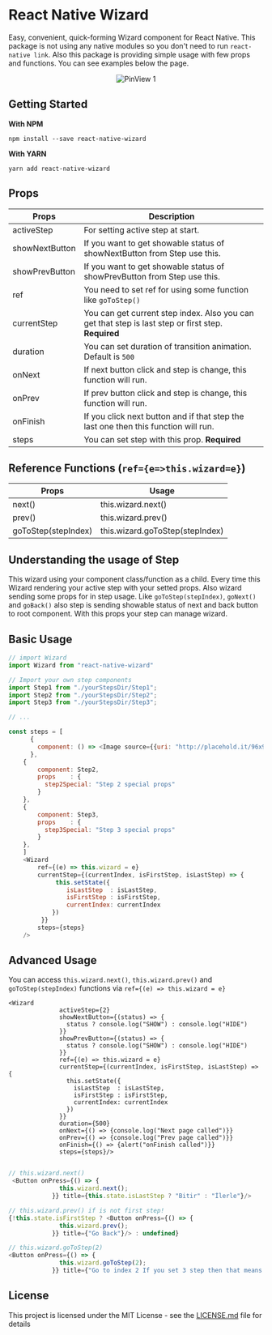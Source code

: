 # React Native Wizard
 
Easy, convenient, quick-forming Wizard component for React Native. This package is not using any native modules so you don't need to run `react-native link`. Also this package is providing simple usage with few props and functions. You can see examples below the page.


<p align='center'><img src='https://taluttasgiran.com.tr/assets/reactNativeWizardExample.gif' alt='PinView 1'></p>


## Getting Started

**With NPM**

```
npm install --save react-native-wizard
```

**With YARN**

```
yarn add react-native-wizard
```

## Props

| Props                 |Description|
|-----------------------|-----------------------|
|activeStep             |For setting active step at start.|
|showNextButton         |If you want to get showable status of showNextButton from Step use this.
|showPrevButton         |If you want to get showable status of showPrevButton from Step use this.|
|ref                    |You need to set ref for using some function like `goToStep()`|    
|currentStep            |You can get current step index. Also you can get that step is last step or first step. **Required**|
|duration               |You can set duration of transition animation. Default is `500` |
|onNext                 |If next button click and step is change, this function will run.|
|onPrev                 |If prev button click and step is change, this function will run.|
|onFinish               |If you click next button and if that step the last one then this function will run.|
|steps                  |You can set step with this prop. **Required**|

## Reference Functions (`ref={e=>this.wizard=e}`)

| Props                 |Usage                  |
|-----------------------|-----------------------|
|next()                 |this.wizard.next() |
|prev()                 |this.wizard.prev() |
|goToStep(stepIndex)                 |this.wizard.goToStep(stepIndex)|

## Understanding the usage of Step

This wizard using your component class/function as a child. Every time this Wizard rendering your active step with your setted props. Also wizard sending some props for in step usage.  Like `goToStep(stepIndex)`, `goNext()` and `goBack()` also step is sending showable status of next and back button to root component. With this props your step can manage wizard.

## Basic Usage

```javascript
// import Wizard
import Wizard from "react-native-wizard"

// Import your own step components
import Step1 from "./yourStepsDir/Step1";
import Step2 from "./yourStepsDir/Step2";
import Step3 from "./yourStepsDir/Step3";

// ...

const steps = [
      {
        component: () => <Image source={{uri: "http://placehold.it/96x96"}} style={{width:50, height:50}}/>,
      },
    {
        component: Step2,
        props    : {
          step2Special: "Step 2 special props"
        }
    },
    {
        component: Step3,
        props    : {
          step3Special: "Step 3 special props"
        }
    },
    ]
    <Wizard
        ref={(e) => this.wizard = e}
        currentStep={(currentIndex, isFirstStep, isLastStep) => {
             this.setState({
                isLastStep  : isLastStep,
                isFirstStep : isFirstStep,
                currentIndex: currentIndex
            })
         }}
        steps={steps}
    />

```

## Advanced Usage

You can access `this.wizard.next()`, `this.wizard.prev()` and `goToStep(stepIndex)` functions via `ref={(e) => this.wizard = e}`

```
<Wizard
              activeStep={2}
              showNextButton={(status) => {
                status ? console.log("SHOW") : console.log("HIDE")
              }}
              showPrevButton={(status) => {
                status ? console.log("SHOW") : console.log("HIDE")
              }}
              ref={(e) => this.wizard = e}
              currentStep={(currentIndex, isFirstStep, isLastStep) => {
                this.setState({
                  isLastStep  : isLastStep,
                  isFirstStep : isFirstStep,
                  currentIndex: currentIndex
                })
              }}
              duration={500}
              onNext={() => {console.log("Next page called")}}
              onPrev={() => {console.log("Prev page called")}}
              onFinish={() => {alert("onFinish called")}}
              steps={steps}/>
```

```javascript

// this.wizard.next()
 <Button onPress={() => {
              this.wizard.next();
            }} title={this.state.isLastStep ? "Bitir" : "İlerle"}/>

// this.wizard.prev() if is not first step!
{!this.state.isFirstStep ? <Button onPress={() => {
              this.wizard.prev();
            }} title={"Go Back"}/> : undefined}

// this.wizard.goToStep(2)
<Button onPress={() => {
              this.wizard.goToStep(2);
            }} title={"Go to index 2 If you set 3 step then that means step 3"}/>

```

## License

This project is licensed under the MIT License - see the [LICENSE.md](LICENSE.md) file for details